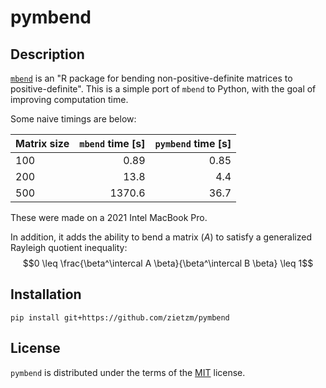 # pymbend

## Description

[`mbend`](https://github.com/nilforooshan/mbend) is an "R package for bending non-positive-definite matrices to positive-definite".
This is a simple port of `mbend` to Python, with the goal of improving computation time.

Some naive timings are below:

| Matrix size | `mbend` time [s] | `pymbend` time [s] |
| --- | ---: | ---: |
| 100 | 0.89 | 0.85|
| 200 | 13.8 | 4.4 |
| 500 | 1370.6 | 36.7 |

These were made on a 2021 Intel MacBook Pro.


In addition, it adds the ability to bend a matrix ($A$) to satisfy a generalized Rayleigh quotient inequality:
$$0 \leq \frac{\beta^\intercal A \beta}{\beta^\intercal B \beta} \leq 1$$


## Installation

```console
pip install git+https://github.com/zietzm/pymbend
```

## License

`pymbend` is distributed under the terms of the [MIT](https://spdx.org/licenses/MIT.html) license.
